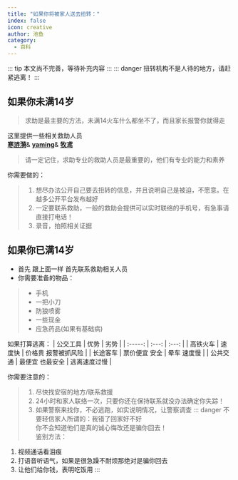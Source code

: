 ```yaml
---
title: "如果你将被家人送去扭转："
index: false
icon: creative
author: 池鱼
category:
  - 百科
---
```

::: tip
本文尚不完善，等待补充内容
:::
::: danger
扭转机构不是人待的地方，请赶紧逃离！
:::

## 如果你未满14岁
> 求助是最主要的方法，未满14火车什么都坐不了，而且家长报警你就得走

这里提供一些相关救助人员<br>
**[寒涟漪](https://x.com/HANLIANYI331)**&
**[yaming](https://x.com/yaming00742313)**&
**[牧鸢](https://x.com/LwrDHYyuxR22499)**

> 请一定记住，求助专业的救助人员是最重要的，他们有专业的能力和素养

你需要做的：
>1. 想尽办法公开自己要去扭转的信息，并且说明自己是被迫，不愿意。在越多公开平台发布越好<br>
>2. 一定要联系救助，一般的救助会提供可以实时联络的手机号，有急事请直接打电话！<br>
>3. 录音，拍照相关证据

## 如果你已满14岁
- 首先 跟上面一样 首先联系救助相关人员
- 你需要准备的物品：
> - 手机
> - 一把小刀
> - 防狼喷雾
> - 一些现金
> - 应急药品(如果有基础病)

如果打算逃离：
| 公交工具 | 优势 | 劣势 |
| :-----: | :---: | :---: |
| 高铁火车 | 速度快 | 价格贵 报警被抓风险 |
| 长途客车 | 票价便宜 安全 | 晕车 速度慢 |
| 公共交通 | 最便宜 也最安全 | 逃离速度过慢 |

你需要注意的：
> 1. 尽快找安宿的地方/联系救援
> 2. 24小时和家人联络一次，只要你还在保持联系就没办法确定你失踪！
> 3. 如果警察来找你，不必逃跑，如实说明情况，让警察调查
::: danger
不要轻信家人所谓的：我错了回家好不好<br>
你不会知道他们是真的诚心悔改还是骗你回去！<br>
鉴别方法：
1. 视频通话看泪痕
2. 打语音听语气，如果是很急躁不耐烦那绝对是骗你回去
3. 让他们给你钱，表明吃饭用
:::